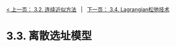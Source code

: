 [< 上一页： 3.2. 连续近似方法](chapter3/3.2.continous_approx.md)  &nbsp; |  &nbsp;  [下一页： 3.4. Lagrangian松弛技术](chapter3/3.4.lagrangian_relax.md)

# 3.3. 离散选址模型
